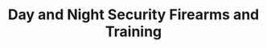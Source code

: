 ---
title: "Day and Night Security Firearms and Training"
url: /sidney/day-and-night-security-firearms-and-training/
shop: Waffen
---